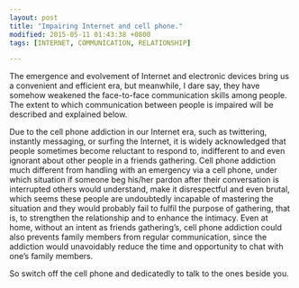 ```yaml
---
layout: post
title: "Impairing Internet and cell phone."
modified: 2015-05-11 01:43:38 +0800
tags: [INTERNET, COMMUNICATION, RELATIONSHIP]

---
```


The emergence and evolvement of Internet and electronic devices bring us a convenient and efficient era, but meanwhile, I dare say, they have somehow weakened the face-to-face communication skills among people. The extent to which communication between people is impaired will be described and explained below.

Due to the cell phone addiction in our Internet era, such as twittering, instantly messaging, or surfing the Internet, it is widely acknowledged that people sometimes become reluctant to respond to, indifferent to and even ignorant about other people in a friends gathering. Cell phone addiction much different from handling with an emergency via a cell phone, under which situation if someone beg his/her pardon after their conversation is interrupted others would understand, make it disrespectful and even brutal, which seems these people are undoubtedly incapable of mastering the situation and they would probably fail to fulfil the purpose of gathering, that is, to strengthen the relationship and to enhance the intimacy. Even at home, without an intent as friends gathering’s, cell phone addiction could also prevents family members from regular communication, since the addiction would unavoidably reduce the time and opportunity to chat with one’s family members.

So switch off the cell phone and dedicatedly to talk to the ones beside you.

